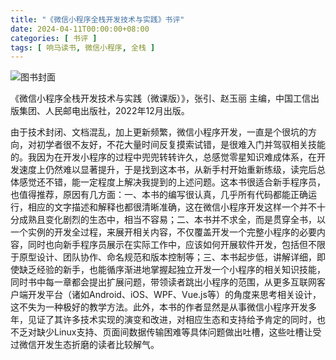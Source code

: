 ```yaml
---
title: "《微信小程序全栈开发技术与实践》书评"
date: 2024-04-11T00:00:00+08:00
categories: [ 书评 ]
tags: [ 响马读书, 微信小程序, 全栈 ]
---
```


<div class="p-3 text-center">
  <img class="img-fluid" src="/images/2024/0411/book-cover.png" alt="图书封面">
</div>

《微信小程序全栈开发技术与实践（微课版）》，张引、赵玉丽 主编，中国工信出版集团、人民邮电出版社，2022年12月出版。

由于技术封闭、文档混乱，加上更新频繁，微信小程序开发，一直是个很坑的方向，对初学者很不友好，不花大量时间反复摸索试错，是很难入门并驾驭相关技能的。我因为在开发小程序的过程中兜兜转转许久，总感觉零星知识难成体系，在开发速度上仍然难以显著提升，于是找到这本书，从新手村开始重新练级，读完后总体感觉还不错，能一定程度上解决我提到的上述问题。这本书很适合新手程序员，也值得推荐，原因有几方面：一、本书的编写很认真，几乎所有代码都能正确运行，相应的文字描述和解释也都很清晰准确，这在微信小程序开发这样一个并不十分成熟且变化剧烈的生态中，相当不容易；二、本书并不求全，而是贯穿全书，以一个实例的开发全过程，来展开相关内容，不仅覆盖开发一个完整小程序的必要内容，同时也向新手程序员展示在实际工作中，应该如何开展软件开发，包括但不限于原型设计、团队协作、命名规范和版本控制等；三、本书起步低，讲解详细，即使缺乏经验的新手，也能循序渐进地掌握起独立开发一个小程序的相关知识技能，同时书中每一章都会提出扩展问题，带领读者跳出小程序的范围，从更多互联网客户端开发平台（诸如Android、iOS、WPF、Vue.js等）的角度来思考相关设计，这不失为一种极好的教学方法。此外，本书的作者显然是从事微信小程序开发多年，见证了其许多技术实现的演变和改进，对相应生态和支持给予肯定的同时，也不乏对缺少Linux支持、页面间数据传输困难等具体问题做出吐槽，这些吐槽让受过微信开发生态折磨的读者比较解气。
